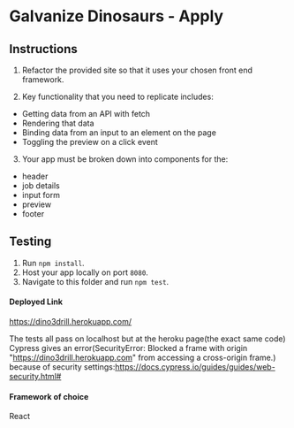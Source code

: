 # Galvanize Dinosaurs - Apply

## Instructions

1. Refactor the provided site so that it uses your chosen front end framework.

2. Key functionality that you need to replicate includes:
  - Getting data from an API with fetch
  - Rendering that data
  - Binding data from an input to an element on the page
  - Toggling the preview on a click event

3. Your app must be broken down into components for the:
  - header
  - job details
  - input form
  - preview
  - footer

## Testing

1. Run `npm install`.
2. Host your app locally on port `8080`.
3. Navigate to this folder and run `npm test`.

#### Deployed Link
https://dino3drill.herokuapp.com/

The tests all pass on localhost but at the heroku page(the exact same code) Cypress gives an error(SecurityError: Blocked a frame with origin "https://dino3drill.herokuapp.com" from accessing a cross-origin frame.) because of security settings:https://docs.cypress.io/guides/guides/web-security.html#

#### Framework of choice
React
